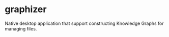 # graphizer
Native desktop application that support constructing Knowledge Graphs for managing files.
